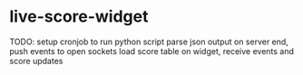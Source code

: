 # live-score-widget

TODO:
setup cronjob to run python script
parse json output on server end, push events to open sockets
load score table on widget, receive events and score updates
